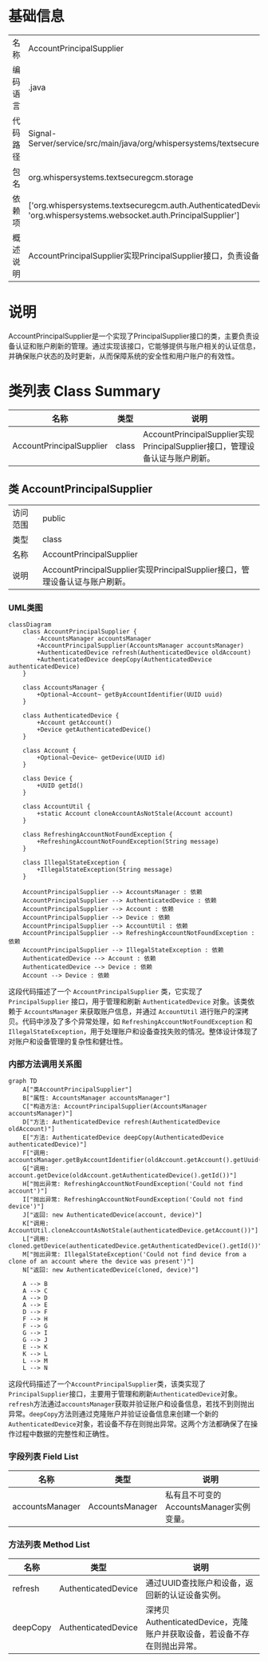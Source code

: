 # 基础信息

|      |      |
|------|------|
| 名称 | AccountPrincipalSupplier |
| 编码语言 | .java |
| 代码路径 | Signal-Server/service/src/main/java/org/whispersystems/textsecuregcm/storage/AccountPrincipalSupplier.java |
| 包名 | org.whispersystems.textsecuregcm.storage |
| 依赖项 | ['org.whispersystems.textsecuregcm.auth.AuthenticatedDevice', 'org.whispersystems.websocket.auth.PrincipalSupplier'] |
| 概述说明 | AccountPrincipalSupplier实现PrincipalSupplier接口，负责设备认证与账户刷新管理。 |

# 说明

AccountPrincipalSupplier是一个实现了PrincipalSupplier接口的类，主要负责设备认证和账户刷新的管理。通过实现该接口，它能够提供与账户相关的认证信息，并确保账户状态的及时更新，从而保障系统的安全性和用户账户的有效性。

# 类列表 Class Summary

| 名称   | 类型  | 说明 |
|-------|------|-------------|
| AccountPrincipalSupplier | class | AccountPrincipalSupplier实现PrincipalSupplier接口，管理设备认证与账户刷新。 |



## 类 AccountPrincipalSupplier

|      |      |
|------|------|
| 访问范围 | public |
| 类型 | class |
| 名称 | AccountPrincipalSupplier |
| 说明 | AccountPrincipalSupplier实现PrincipalSupplier接口，管理设备认证与账户刷新。 |


### UML类图

```mermaid
classDiagram
    class AccountPrincipalSupplier {
        -AccountsManager accountsManager
        +AccountPrincipalSupplier(AccountsManager accountsManager)
        +AuthenticatedDevice refresh(AuthenticatedDevice oldAccount)
        +AuthenticatedDevice deepCopy(AuthenticatedDevice authenticatedDevice)
    }

    class AccountsManager {
        +Optional~Account~ getByAccountIdentifier(UUID uuid)
    }

    class AuthenticatedDevice {
        +Account getAccount()
        +Device getAuthenticatedDevice()
    }

    class Account {
        +Optional~Device~ getDevice(UUID id)
    }

    class Device {
        +UUID getId()
    }

    class AccountUtil {
        +static Account cloneAccountAsNotStale(Account account)
    }

    class RefreshingAccountNotFoundException {
        +RefreshingAccountNotFoundException(String message)
    }

    class IllegalStateException {
        +IllegalStateException(String message)
    }

    AccountPrincipalSupplier --> AccountsManager : 依赖
    AccountPrincipalSupplier --> AuthenticatedDevice : 依赖
    AccountPrincipalSupplier --> Account : 依赖
    AccountPrincipalSupplier --> Device : 依赖
    AccountPrincipalSupplier --> AccountUtil : 依赖
    AccountPrincipalSupplier --> RefreshingAccountNotFoundException : 依赖
    AccountPrincipalSupplier --> IllegalStateException : 依赖
    AuthenticatedDevice --> Account : 依赖
    AuthenticatedDevice --> Device : 依赖
    Account --> Device : 依赖
```

这段代码描述了一个 `AccountPrincipalSupplier` 类，它实现了 `PrincipalSupplier` 接口，用于管理和刷新 `AuthenticatedDevice` 对象。该类依赖于 `AccountsManager` 来获取账户信息，并通过 `AccountUtil` 进行账户的深拷贝。代码中涉及了多个异常处理，如 `RefreshingAccountNotFoundException` 和 `IllegalStateException`，用于处理账户和设备查找失败的情况。整体设计体现了对账户和设备管理的复杂性和健壮性。


### 内部方法调用关系图

```mermaid
graph TD
    A["类AccountPrincipalSupplier"]
    B["属性: AccountsManager accountsManager"]
    C["构造方法: AccountPrincipalSupplier(AccountsManager accountsManager)"]
    D["方法: AuthenticatedDevice refresh(AuthenticatedDevice oldAccount)"]
    E["方法: AuthenticatedDevice deepCopy(AuthenticatedDevice authenticatedDevice)"]
    F["调用: accountsManager.getByAccountIdentifier(oldAccount.getAccount().getUuid())"]
    G["调用: account.getDevice(oldAccount.getAuthenticatedDevice().getId())"]
    H["抛出异常: RefreshingAccountNotFoundException('Could not find account')"]
    I["抛出异常: RefreshingAccountNotFoundException('Could not find device')"]
    J["返回: new AuthenticatedDevice(account, device)"]
    K["调用: AccountUtil.cloneAccountAsNotStale(authenticatedDevice.getAccount())"]
    L["调用: cloned.getDevice(authenticatedDevice.getAuthenticatedDevice().getId())"]
    M["抛出异常: IllegalStateException('Could not find device from a clone of an account where the device was present')"]
    N["返回: new AuthenticatedDevice(cloned, device)"]

    A --> B
    A --> C
    A --> D
    A --> E
    D --> F
    F --> H
    F --> G
    G --> I
    G --> J
    E --> K
    K --> L
    L --> M
    L --> N
```

这段代码描述了一个`AccountPrincipalSupplier`类，该类实现了`PrincipalSupplier`接口，主要用于管理和刷新`AuthenticatedDevice`对象。`refresh`方法通过`accountsManager`获取并验证账户和设备信息，若找不到则抛出异常。`deepCopy`方法则通过克隆账户并验证设备信息来创建一个新的`AuthenticatedDevice`对象，若设备不存在则抛出异常。这两个方法都确保了在操作过程中数据的完整性和正确性。

### 字段列表 Field List

| 名称  | 类型  | 说明 |
|-------|-------|------|
| accountsManager | AccountsManager | 私有且不可变的AccountsManager实例变量。 |

### 方法列表 Method List

| 名称  | 类型  | 说明 |
|-------|-------|------|
| refresh | AuthenticatedDevice | 通过UUID查找账户和设备，返回新的认证设备实例。 |
| deepCopy | AuthenticatedDevice | 深拷贝AuthenticatedDevice，克隆账户并获取设备，若设备不存在则抛出异常。 |




